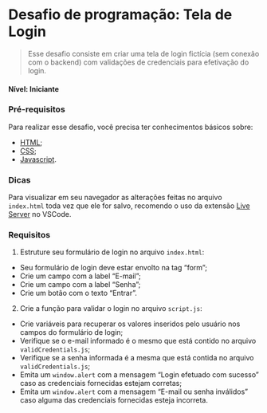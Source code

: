 # Desafio de programação: Tela de Login
> Esse desafio consiste em criar uma tela de login fictícia (sem conexão com o backend) com validações de credenciais para efetivação do login.

#### Nível: Iniciante

### Pré-requisitos
Para realizar esse desafio, você precisa ter conhecimentos básicos sobre:

- [HTML](https://developer.mozilla.org/pt-BR/docs/Web/HTML);
- [CSS](https://developer.mozilla.org/pt-BR/docs/Web/CSS);
- [Javascript](https://developer.mozilla.org/pt-BR/docs/Web/Javascript).

### Dicas
Para visualizar em seu navegador as alterações feitas no arquivo `index.html` toda vez que ele for salvo, recomendo o uso da extensão [Live Server](https://marketplace.visualstudio.com/items?itemName=ritwickdey.LiveServer) no VSCode.

### Requisitos
1. Estruture seu formulário de login no arquivo `index.html`:

- Seu formulário de login deve estar envolto na tag “form”;
- Crie um campo com a label “E-mail”;
- Crie um campo com a label “Senha”;
- Crie um botão com o texto “Entrar”.

2. Crie a função para validar o login no arquivo `script.js`:
- Crie variáveis para recuperar os valores inseridos pelo usuário nos campos do formulário de login;
- Verifique se o e-mail informado é o mesmo que está contido no arquivo `validCredentials.js`;
- Verifique se a senha informada é a mesma que está contida no arquivo `validCredentials.js`;
- Emita um `window.alert` com a mensagem “Login efetuado com sucesso” caso as credenciais fornecidas estejam corretas;
- Emita um `window.alert` com a mensagem “E-mail ou senha inválidos” caso alguma das credenciais fornecidas esteja incorreta.


